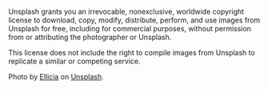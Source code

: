 Unsplash grants you an irrevocable, nonexclusive, worldwide copyright license to 
download, copy, modify, distribute, perform, and use images from Unsplash for free, 
including for commercial purposes, without permission from or attributing the photographer or Unsplash. 

This license does not include the right to compile images from Unsplash to replicate a similar or competing service.

Photo by [Ellicia](https://unsplash.com/@ellicia_?utm_content=creditCopyText&utm_medium=referral&utm_source=unsplash)
on [Unsplash](https://unsplash.com/photos/man-play-piano-while-singing-CFXmtdc90RI?utm_content=creditCopyText&utm_medium=referral&utm_source=unsplash).
